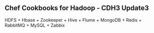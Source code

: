 Chef Cookbooks for Hadoop - CDH3 Update3
------------------------------------------------------
HDFS + Hbase + Zookeeper + Hive + Flume + MongoDB + Redis + RabbitMQ + MySQL + Zabbix

